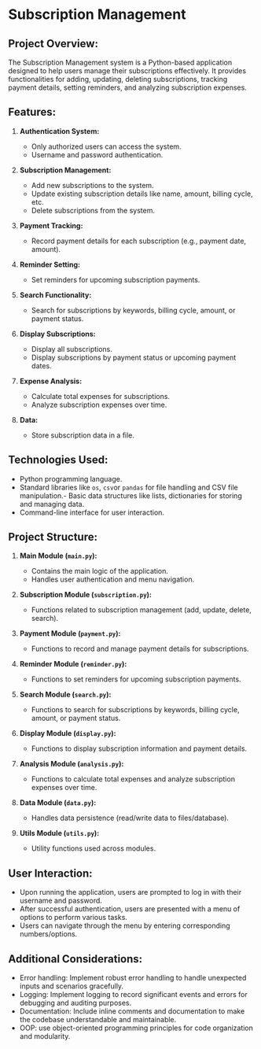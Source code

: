 # Subscription Management

## Project Overview:
The Subscription Management system is a Python-based application designed to help users manage their subscriptions effectively. It provides functionalities for adding, updating, deleting subscriptions, tracking payment details, setting reminders, and analyzing subscription expenses.

## Features:
1. **Authentication System:**
    - Only authorized users can access the system.
    - Username and password authentication.

2. **Subscription Management:**
    - Add new subscriptions to the system.
    - Update existing subscription details like name, amount, billing cycle, etc.
    - Delete subscriptions from the system.

3. **Payment Tracking:**
    - Record payment details for each subscription (e.g., payment date, amount).

4. **Reminder Setting:**
    - Set reminders for upcoming subscription payments.

5. **Search Functionality:**
    - Search for subscriptions by keywords, billing cycle, amount, or payment status.

6. **Display Subscriptions:**
    - Display all subscriptions.
    - Display subscriptions by payment status or upcoming payment dates.

7. **Expense Analysis:**
    - Calculate total expenses for subscriptions.
    - Analyze subscription expenses over time.

8. **Data:**
    - Store subscription data in a file.

## Technologies Used:
- Python programming language.
- Standard libraries like `os`, `csv`or `pandas`  for file handling and CSV file manipulation.- Basic data structures like lists, dictionaries for storing and managing data.
- Command-line interface for user interaction.

## Project Structure:
1. **Main Module (`main.py`):**
    - Contains the main logic of the application.
    - Handles user authentication and menu navigation.

2. **Subscription Module (`subscription.py`):**
    - Functions related to subscription management (add, update, delete, search).

3. **Payment Module (`payment.py`):**
    - Functions to record and manage payment details for subscriptions.

4. **Reminder Module (`reminder.py`):**
    - Functions to set reminders for upcoming subscription payments.

5. **Search Module (`search.py`):**
    - Functions to search for subscriptions by keywords, billing cycle, amount, or payment status.

6. **Display Module (`display.py`):**
    - Functions to display subscription information and payment details.

7. **Analysis Module (`analysis.py`):**
    - Functions to calculate total expenses and analyze subscription expenses over time.

8. **Data Module (`data.py`):**
    - Handles data persistence (read/write data to files/database).

9. **Utils Module (`utils.py`):**
    - Utility functions used across modules.

## User Interaction:
- Upon running the application, users are prompted to log in with their username and password.
- After successful authentication, users are presented with a menu of options to perform various tasks.
- Users can navigate through the menu by entering corresponding numbers/options.

## Additional Considerations:
- Error handling: Implement robust error handling to handle unexpected inputs and scenarios gracefully.
- Logging: Implement logging to record significant events and errors for debugging and auditing purposes.
- Documentation: Include inline comments and documentation to make the codebase understandable and maintainable.
- OOP: use object-oriented programming principles for code organization and modularity.
